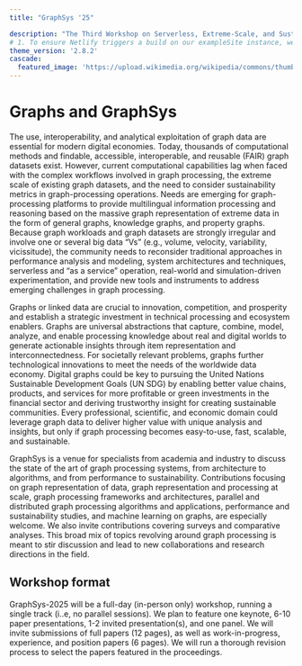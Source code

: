 ```yaml
---
title: "GraphSys '25"

description: "The Third Workshop on Serverless, Extreme-Scale, and Sustainable Graph Processing Systems"
# 1. To ensure Netlify triggers a build on our exampleSite instance, we need to change a file in the exampleSite directory.
theme_version: '2.8.2'
cascade:
  featured_image: 'https://upload.wikimedia.org/wikipedia/commons/thumb/4/45/Dresden-nightpanorama-dri.jpg/1000px-Dresden-nightpanorama-dri.jpg'
---
```


# Graphs and GraphSys

The use, interoperability, and analytical exploitation of graph data are essential for modern digital economies. Today, thousands of computational methods and findable, accessible, interoperable, and reusable (FAIR) graph datasets exist. However, current computational capabilities lag when faced with the complex workflows involved in graph processing, the extreme scale of existing graph datasets, and the need to consider sustainability metrics in graph-processing operations. Needs are emerging for graph-processing platforms to provide multilingual information processing and reasoning based on the massive graph representation of extreme data in the form of general graphs, knowledge graphs, and property graphs. Because graph workloads and graph datasets are strongly irregular and involve one or several big data “Vs” (e.g., volume, velocity, variability, vicissitude), the community needs to reconsider traditional approaches in performance analysis and modeling, system architectures and techniques, serverless and “as a service” operation, real-world and simulation-driven experimentation, and provide new tools and instruments to address emerging challenges in graph processing.

Graphs or linked data are crucial to innovation, competition, and prosperity and establish a strategic investment in technical processing and ecosystem enablers. Graphs are universal abstractions that capture, combine, model, analyze, and enable processing knowledge about real and digital worlds to generate actionable insights through item representation and interconnectedness. For societally relevant problems, graphs further technological innovations to meet the needs of the worldwide data economy. Digital graphs could be key to pursuing the United Nations Sustainable Development Goals (UN SDG) by enabling better value chains, products, and services for more profitable or green investments in the financial sector and deriving trustworthy insight for creating sustainable communities. Every professional, scientific, and economic domain could leverage graph data to deliver higher value with unique analysis and insights, but only if graph processing becomes easy-to-use, fast, scalable, and sustainable.

GraphSys is a venue for specialists from academia and industry to discuss the state of the art of graph processing systems, from architecture to algorithms, and from performance to sustainability. Contributions focusing on graph representation of data, graph representation and processing at scale, graph processing frameworks and architectures, parallel and distributed graph processing algorithms and applications, performance and sustainability studies, and machine learning on graphs, are especially welcome. We also invite contributions covering surveys and comparative analyses. This broad mix of topics revolving around graph processing is meant to stir discussion and lead to new collaborations and research directions in the field.

## Workshop format

GraphSys-2025 will be a full-day (in-person only) workshop, running a single track (i..e, no parallel sessions). We plan to feature one keynote, 6-10 paper presentations, 1-2 invited presentation(s), and one panel. We will invite submissions of full papers (12 pages), as well as work-in-progress, experience, and position papers (6 pages). We will run a thorough revision process to select the papers featured in the proceedings. 
